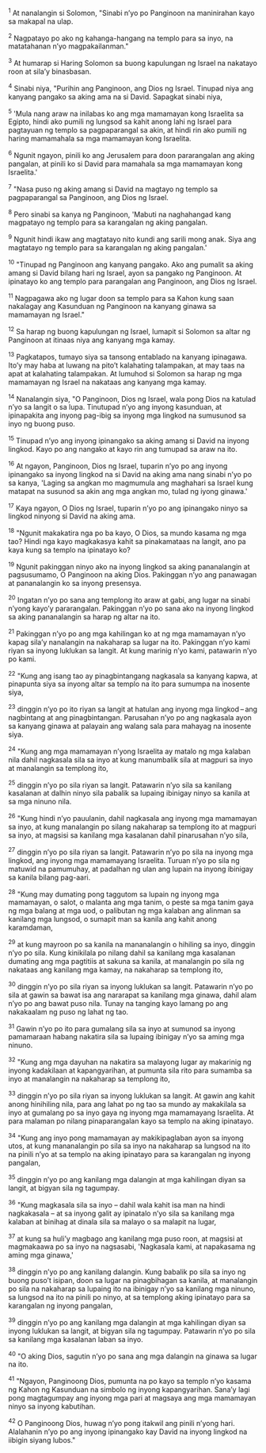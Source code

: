 <sup>1</sup>
At nanalangin si Solomon, "Sinabi nʼyo po Panginoon na maninirahan kayo sa makapal na ulap. 

<sup>2</sup>
Nagpatayo po ako ng kahanga-hangang na templo para sa inyo, na matatahanan nʼyo magpakailanman." 

<sup>3</sup>
At humarap si Haring Solomon sa buong kapulungan ng Israel na nakatayo roon at silaʼy binasbasan. 

<sup>4</sup>
Sinabi niya, "Purihin ang Panginoon, ang Dios ng Israel. Tinupad niya ang kanyang pangako sa aking ama na si David. Sapagkat sinabi niya, 

<sup>5</sup>
'Mula nang araw na inilabas ko ang mga mamamayan kong Israelita sa Egipto, hindi ako pumili ng lungsod sa kahit anong lahi ng Israel para pagtayuan ng templo sa pagpaparangal sa akin, at hindi rin ako pumili ng haring mamamahala sa mga mamamayan kong Israelita. 

<sup>6</sup>
Ngunit ngayon, pinili ko ang Jerusalem para doon pararangalan ang aking pangalan, at pinili ko si David para mamahala sa mga mamamayan kong Israelita.' 

<sup>7</sup>
"Nasa puso ng aking amang si David na magtayo ng templo sa pagpaparangal sa Panginoon, ang Dios ng Israel. 

<sup>8</sup>
Pero sinabi sa kanya ng Panginoon, 'Mabuti na naghahangad kang magpatayo ng templo para sa karangalan ng aking pangalan. 

<sup>9</sup>
Ngunit hindi ikaw ang magtatayo nito kundi ang sarili mong anak. Siya ang magtatayo ng templo para sa karangalan ng aking pangalan.' 

<sup>10</sup>
"Tinupad ng Panginoon ang kanyang pangako. Ako ang pumalit sa aking amang si David bilang hari ng Israel, ayon sa pangako ng Panginoon. At ipinatayo ko ang templo para parangalan ang Panginoon, ang Dios ng Israel. 

<sup>11</sup>
Nagpagawa ako ng lugar doon sa templo para sa Kahon kung saan nakalagay ang Kasunduan ng Panginoon na kanyang ginawa sa mamamayan ng Israel." 

<sup>12</sup>
Sa harap ng buong kapulungan ng Israel, lumapit si Solomon sa altar ng Panginoon at itinaas niya ang kanyang mga kamay. 

<sup>13</sup>
Pagkatapos, tumayo siya sa tansong entablado na kanyang ipinagawa. Itoʼy may haba at luwang na pitoʼt kalahating talampakan, at may taas na apat at kalahating talampakan. At lumuhod si Solomon sa harap ng mga mamamayan ng Israel na nakataas ang kanyang mga kamay. 

<sup>14</sup>
Nanalangin siya, "O Panginoon, Dios ng Israel, wala pong Dios na katulad nʼyo sa langit o sa lupa. Tinutupad nʼyo ang inyong kasunduan, at ipinapakita ang inyong pag-ibig sa inyong mga lingkod na sumusunod sa inyo ng buong puso. 

<sup>15</sup>
Tinupad nʼyo ang inyong ipinangako sa aking amang si David na inyong lingkod. Kayo po ang nangako at kayo rin ang tumupad sa araw na ito. 

<sup>16</sup>
At ngayon, Panginoon, Dios ng Israel, tuparin nʼyo po ang inyong ipinangako sa inyong lingkod na si David na aking ama nang sinabi nʼyo po sa kanya, 'Laging sa angkan mo magmumula ang maghahari sa Israel kung matapat na susunod sa akin ang mga angkan mo, tulad ng iyong ginawa.' 

<sup>17</sup>
Kaya ngayon, O Dios ng Israel, tuparin nʼyo po ang ipinangako ninyo sa lingkod ninyong si David na aking ama. 

<sup>18</sup>
"Ngunit makakatira nga po ba kayo, O Dios, sa mundo kasama ng mga tao? Hindi nga kayo magkakasya kahit sa pinakamataas na langit, ano pa kaya kung sa templo na ipinatayo ko? 

<sup>19</sup>
Ngunit pakinggan ninyo ako na inyong lingkod sa aking pananalangin at pagsusumamo, O Panginoon na aking Dios. Pakinggan nʼyo ang panawagan at pananalangin ko sa inyong presensya. 

<sup>20</sup>
Ingatan nʼyo po sana ang templong ito araw at gabi, ang lugar na sinabi nʼyong kayoʼy pararangalan. Pakinggan nʼyo po sana ako na inyong lingkod sa aking pananalangin sa harap ng altar na ito. 

<sup>21</sup>
Pakinggan nʼyo po ang mga kahilingan ko at ng mga mamamayan nʼyo kapag silaʼy nanalangin na nakaharap sa lugar na ito. Pakinggan nʼyo kami riyan sa inyong luklukan sa langit. At kung marinig nʼyo kami, patawarin nʼyo po kami. 

<sup>22</sup>
"Kung ang isang tao ay pinagbintangang nagkasala sa kanyang kapwa, at pinapunta siya sa inyong altar sa templo na ito para sumumpa na inosente siya, 

<sup>23</sup>
dinggin nʼyo po ito riyan sa langit at hatulan ang inyong mga lingkod – ang nagbintang at ang pinagbintangan. Parusahan nʼyo po ang nagkasala ayon sa kanyang ginawa at palayain ang walang sala para mahayag na inosente siya. 

<sup>24</sup>
"Kung ang mga mamamayan nʼyong Israelita ay matalo ng mga kalaban nila dahil nagkasala sila sa inyo at kung manumbalik sila at magpuri sa inyo at manalangin sa templong ito, 

<sup>25</sup>
dinggin nʼyo po sila riyan sa langit. Patawarin nʼyo sila sa kanilang kasalanan at dalhin ninyo sila pabalik sa lupaing ibinigay ninyo sa kanila at sa mga ninuno nila. 

<sup>26</sup>
"Kung hindi nʼyo pauulanin, dahil nagkasala ang inyong mga mamamayan sa inyo, at kung manalangin po silang nakaharap sa templong ito at magpuri sa inyo, at magsisi sa kanilang mga kasalanan dahil pinarusahan nʼyo sila, 

<sup>27</sup>
dinggin nʼyo po sila riyan sa langit. Patawarin nʼyo po sila na inyong mga lingkod, ang inyong mga mamamayang Israelita. Turuan nʼyo po sila ng matuwid na pamumuhay, at padalhan ng ulan ang lupain na inyong ibinigay sa kanila bilang pag-aari. 

<sup>28</sup>
"Kung may dumating pong taggutom sa lupain ng inyong mga mamamayan, o salot, o malanta ang mga tanim, o peste sa mga tanim gaya ng mga balang at mga uod, o palibutan ng mga kalaban ang alinman sa kanilang mga lungsod, o sumapit man sa kanila ang kahit anong karamdaman, 

<sup>29</sup>
at kung mayroon po sa kanila na mananalangin o hihiling sa inyo, dinggin nʼyo po sila. Kung kinikilala po nilang dahil sa kanilang mga kasalanan dumating ang mga pagtitiis at sakuna sa kanila, at manalangin po sila ng nakataas ang kanilang mga kamay, na nakaharap sa templong ito, 

<sup>30</sup>
dinggin nʼyo po sila riyan sa inyong luklukan sa langit. Patawarin nʼyo po sila at gawin sa bawat isa ang nararapat sa kanilang mga ginawa, dahil alam nʼyo po ang bawat puso nila. Tunay na tanging kayo lamang po ang nakakaalam ng puso ng lahat ng tao. 

<sup>31</sup>
Gawin nʼyo po ito para gumalang sila sa inyo at sumunod sa inyong pamamaraan habang nakatira sila sa lupaing ibinigay nʼyo sa aming mga ninuno. 

<sup>32</sup>
"Kung ang mga dayuhan na nakatira sa malayong lugar ay makarinig ng inyong kadakilaan at kapangyarihan, at pumunta sila rito para sumamba sa inyo at manalangin na nakaharap sa templong ito, 

<sup>33</sup>
dinggin nʼyo po sila riyan sa inyong luklukan sa langit. At gawin ang kahit anong hinihiling nila, para ang lahat po ng tao sa mundo ay makakilala sa inyo at gumalang po sa inyo gaya ng inyong mga mamamayang Israelita. At para malaman po nilang pinaparangalan kayo sa templo na aking ipinatayo. 

<sup>34</sup>
"Kung ang inyo pong mamamayan ay makikipaglaban ayon sa inyong utos, at kung mananalangin po sila sa inyo na nakaharap sa lungsod na ito na pinili nʼyo at sa templo na aking ipinatayo para sa karangalan ng inyong pangalan, 

<sup>35</sup>
dinggin nʼyo po ang kanilang mga dalangin at mga kahilingan diyan sa langit, at bigyan sila ng tagumpay. 

<sup>36</sup>
"Kung magkasala sila sa inyo – dahil wala kahit isa man na hindi nagkakasala – at sa inyong galit ay ipinatalo nʼyo sila sa kanilang mga kalaban at binihag at dinala sila sa malayo o sa malapit na lugar, 

<sup>37</sup>
at kung sa huliʼy magbago ang kanilang mga puso roon, at magsisi at magmakaawa po sa inyo na nagsasabi, 'Nagkasala kami, at napakasama ng aming mga ginawa,' 

<sup>38</sup>
dinggin nʼyo po ang kanilang dalangin. Kung babalik po sila sa inyo ng buong pusoʼt isipan, doon sa lugar na pinagbihagan sa kanila, at manalangin po sila na nakaharap sa lupaing ito na ibinigay nʼyo sa kanilang mga ninuno, sa lungsod na ito na pinili po ninyo, at sa templong aking ipinatayo para sa karangalan ng inyong pangalan, 

<sup>39</sup>
dinggin nʼyo po ang kanilang mga dalangin at mga kahilingan diyan sa inyong luklukan sa langit, at bigyan sila ng tagumpay. Patawarin nʼyo po sila sa kanilang mga kasalanan laban sa inyo. 

<sup>40</sup>
"O aking Dios, sagutin nʼyo po sana ang mga dalangin na ginawa sa lugar na ito. 

<sup>41</sup>
"Ngayon, Panginoong Dios, pumunta na po kayo sa templo nʼyo kasama ng Kahon ng Kasunduan na simbolo ng inyong kapangyarihan. Sanaʼy lagi pong magtagumpay ang inyong mga pari at magsaya ang mga mamamayan ninyo sa inyong kabutihan. 

<sup>42</sup>
O Panginoong Dios, huwag nʼyo pong itakwil ang pinili nʼyong hari. Alalahanin nʼyo po ang inyong ipinangako kay David na inyong lingkod na iibigin siyang lubos."